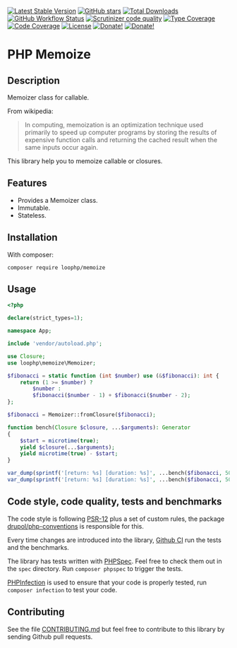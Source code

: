 [![Latest Stable Version][latest stable version]][packagist]
 [![GitHub stars][github stars]][packagist]
 [![Total Downloads][total downloads]][packagist]
 [![GitHub Workflow Status][github workflow status]][github actions]
 [![Scrutinizer code quality][code quality]][code quality link]
 [![Type Coverage][type coverage]][sheperd type coverage]
 [![Code Coverage][code coverage]][code quality link]
 [![License][license]][packagist]
 [![Donate!][donate github]][github sponsor]
 [![Donate!][donate paypal]][paypal sponsor]

# PHP Memoize

## Description

Memoizer class for callable.

From wikipedia:
> In computing, memoization is an optimization technique used primarily to speed up computer programs by storing the results of expensive function calls and returning the cached result when the same inputs occur again.

This library help you to memoize callable or closures.

## Features

* Provides a Memoizer class.
* Immutable.
* Stateless.

## Installation

With composer:

`composer require loophp/memoize`

## Usage

```php
<?php

declare(strict_types=1);

namespace App;

include 'vendor/autoload.php';

use Closure;
use loophp\memoize\Memoizer;

$fibonacci = static function (int $number) use (&$fibonacci): int {
    return (1 >= $number) ?
        $number :
        $fibonacci($number - 1) + $fibonacci($number - 2);
};

$fibonacci = Memoizer::fromClosure($fibonacci);

function bench(Closure $closure, ...$arguments): Generator
{
    $start = microtime(true);
    yield $closure(...$arguments);
    yield microtime(true) - $start;
}

var_dump(sprintf('[return: %s] [duration: %s]', ...bench($fibonacci, 50)));
var_dump(sprintf('[return: %s] [duration: %s]', ...bench($fibonacci, 50)));
```

## Code style, code quality, tests and benchmarks

The code style is following [PSR-12](https://www.php-fig.org/psr/psr-12/) plus a set of custom rules, the package [drupol/php-conventions](https://github.com/drupol/php-conventions)
is responsible for this.

Every time changes are introduced into the library, [Github CI](https://github.com/drupol/memoize/actions) run the tests and the benchmarks.

The library has tests written with [PHPSpec](http://www.phpspec.net/).
Feel free to check them out in the `spec` directory. Run `composer phpspec` to trigger the tests.

[PHPInfection](https://github.com/infection/infection) is used to ensure that your code is properly tested, run `composer infection` to test your code.

## Contributing

See the file [CONTRIBUTING.md](.github/CONTRIBUTING.md) but feel free to contribute to this library by sending Github pull requests.

[latest stable version]: https://img.shields.io/packagist/v/loophp/memoize.svg?style=flat-square
[packagist]: https://packagist.org/packages/loophp/memoize

[github stars]: https://img.shields.io/github/stars/loophp/memoize.svg?style=flat-square

[total downloads]: https://img.shields.io/packagist/dt/loophp/memoize.svg?style=flat-square

[github workflow status]: https://img.shields.io/github/workflow/status/loophp/memoize/Continuous%20Integration?style=flat-square
[github actions]: https://github.com/loophp/memoize/actions

[code quality]: https://img.shields.io/scrutinizer/quality/g/loophp/memoize/master.svg?style=flat-square
[code quality link]: https://scrutinizer-ci.com/g/loophp/memoize/?branch=master

[type coverage]: https://shepherd.dev/github/loophp/memoize/coverage.svg
[sheperd type coverage]: https://shepherd.dev/github/loophp/memoize

[code coverage]: https://img.shields.io/scrutinizer/coverage/g/loophp/memoize/master.svg?style=flat-square
[code quality link]: https://img.shields.io/scrutinizer/quality/g/loophp/memoize/master.svg?style=flat-square

[license]: https://img.shields.io/packagist/l/loophp/memoize.svg?style=flat-square

[donate github]: https://img.shields.io/badge/Sponsor-Github-brightgreen.svg?style=flat-square
[github sponsor]: https://github.com/sponsors/drupol

[donate paypal]: https://img.shields.io/badge/Sponsor-Paypal-brightgreen.svg?style=flat-square
[paypal sponsor]: https://www.paypal.me/drupol

[phpspec]: http://www.phpspec.net/
[grumphp]: https://github.com/phpro/grumphp
[infection]: https://github.com/infection/infection
[phpstan]: https://github.com/phpstan/phpstan
[psalm]: https://github.com/vimeo/psalm
[changelog-md]: https://github.com/loophp/memoize/blob/master/CHANGELOG.md
[git-commits]: https://github.com/loophp/memoize/commits/master
[changelog-releases]: https://github.com/loophp/memoize/releases
